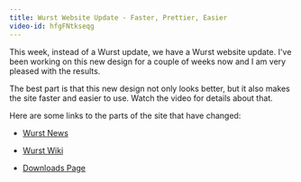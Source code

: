 ```yaml
---
title: Wurst Website Update - Faster, Prettier, Easier
video-id: hfgFNtkseqg
---
```

This week, instead of a Wurst update, we have a Wurst website update. I've been working on this new design for a couple of weeks now and I am very pleased with the results.

The best part is that this new design not only looks better, but it also makes the site faster and easier to use. Watch the video for details about that.

Here are some links to the parts of the site that have changed:

- [Wurst News](https://www.wurst-client.tk/)

- [Wurst Wiki](https://www.wurst-client.tk/wiki/Main_Page/)

- [Downloads Page](https://www.wurst-client.tk/download/)
